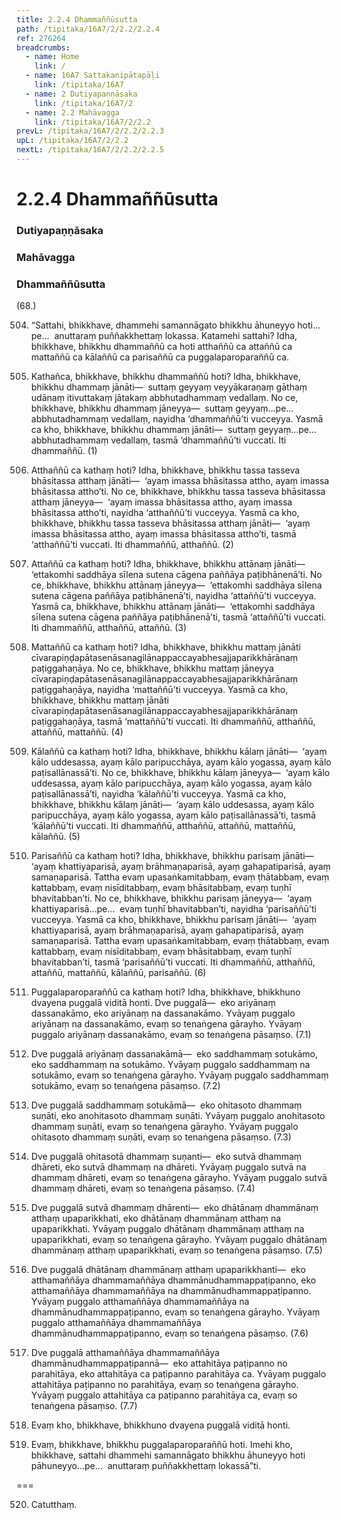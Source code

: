 ```yaml
---
title: 2.2.4 Dhammaññūsutta
path: /tipitaka/16A7/2/2.2/2.2.4
ref: 276264
breadcrumbs:
  - name: Home
    link: /
  - name: 16A7 Sattakanipātapāḷi
    link: /tipitaka/16A7
  - name: 2 Dutiyapaṇṇāsaka
    link: /tipitaka/16A7/2
  - name: 2.2 Mahāvagga
    link: /tipitaka/16A7/2/2.2
prevL: /tipitaka/16A7/2/2.2/2.2.3
upL: /tipitaka/16A7/2/2.2
nextL: /tipitaka/16A7/2/2.2/2.2.5
---
```


# 2.2.4 Dhammaññūsutta

### Dutiyapaṇṇāsaka

### Mahāvagga

### Dhammaññūsutta

(68.)

504. “Sattahi, bhikkhave, dhammehi samannāgato bhikkhu āhuneyyo hoti…pe…  anuttaraṃ puññakkhettaṃ lokassa. Katamehi sattahi? Idha, bhikkhave, bhikkhu dhammaññū ca hoti atthaññū ca attaññū ca mattaññū ca kālaññū ca parisaññū ca puggalaparoparaññū ca.

505. Kathañca, bhikkhave, bhikkhu dhammaññū hoti? Idha, bhikkhave, bhikkhu dhammaṃ jānāti—  suttaṃ geyyaṃ veyyākaraṇaṃ gāthaṃ udānaṃ itivuttakaṃ jātakaṃ abbhutadhammaṃ vedallaṃ. No ce, bhikkhave, bhikkhu dhammaṃ jāneyya—  suttaṃ geyyaṃ…pe…  abbhutadhammaṃ vedallaṃ, nayidha ‘dhammaññū’ti vucceyya. Yasmā ca kho, bhikkhave, bhikkhu dhammaṃ jānāti—  suttaṃ geyyaṃ…pe…  abbhutadhammaṃ vedallaṃ, tasmā ‘dhammaññū’ti vuccati. Iti dhammaññū. (1)

506. Atthaññū ca kathaṃ hoti? Idha, bhikkhave, bhikkhu tassa tasseva bhāsitassa atthaṃ jānāti—  ‘ayaṃ imassa bhāsitassa attho, ayaṃ imassa bhāsitassa attho’ti. No ce, bhikkhave, bhikkhu tassa tasseva bhāsitassa atthaṃ jāneyya—  ‘ayaṃ imassa bhāsitassa attho, ayaṃ imassa bhāsitassa attho’ti, nayidha ‘atthaññū’ti vucceyya. Yasmā ca kho, bhikkhave, bhikkhu tassa tasseva bhāsitassa atthaṃ jānāti—  ‘ayaṃ imassa bhāsitassa attho, ayaṃ imassa bhāsitassa attho’ti, tasmā ‘atthaññū’ti vuccati. Iti dhammaññū, atthaññū. (2)

507. Attaññū ca kathaṃ hoti? Idha, bhikkhave, bhikkhu attānaṃ jānāti—  ‘ettakomhi saddhāya sīlena sutena cāgena paññāya paṭibhānenā’ti. No ce, bhikkhave, bhikkhu attānaṃ jāneyya—  ‘ettakomhi saddhāya sīlena sutena cāgena paññāya paṭibhānenā’ti, nayidha ‘attaññū’ti vucceyya. Yasmā ca, bhikkhave, bhikkhu attānaṃ jānāti—  ‘ettakomhi saddhāya sīlena sutena cāgena paññāya paṭibhānenā’ti, tasmā ‘attaññū’ti vuccati. Iti dhammaññū, atthaññū, attaññū. (3)

508. Mattaññū ca kathaṃ hoti? Idha, bhikkhave, bhikkhu mattaṃ jānāti cīvarapiṇḍapātasenāsanagilānappaccayabhesajjaparikkhārānaṃ paṭiggahaṇāya. No ce, bhikkhave, bhikkhu mattaṃ jāneyya cīvarapiṇḍapātasenāsanagilānappaccayabhesajjaparikkhārānaṃ paṭiggahaṇāya, nayidha ‘mattaññū’ti vucceyya. Yasmā ca kho, bhikkhave, bhikkhu mattaṃ jānāti cīvarapiṇḍapātasenāsanagilānappaccayabhesajjaparikkhārānaṃ paṭiggahaṇāya, tasmā ‘mattaññū’ti vuccati. Iti dhammaññū, atthaññū, attaññū, mattaññū. (4)

509. Kālaññū ca kathaṃ hoti? Idha, bhikkhave, bhikkhu kālaṃ jānāti—  ‘ayaṃ kālo uddesassa, ayaṃ kālo paripucchāya, ayaṃ kālo yogassa, ayaṃ kālo paṭisallānassā’ti. No ce, bhikkhave, bhikkhu kālaṃ jāneyya—  ‘ayaṃ kālo uddesassa, ayaṃ kālo paripucchāya, ayaṃ kālo yogassa, ayaṃ kālo paṭisallānassā’ti, nayidha ‘kālaññū’ti vucceyya. Yasmā ca kho, bhikkhave, bhikkhu kālaṃ jānāti—  ‘ayaṃ kālo uddesassa, ayaṃ kālo paripucchāya, ayaṃ kālo yogassa, ayaṃ kālo paṭisallānassā’ti, tasmā ‘kālaññū’ti vuccati. Iti dhammaññū, atthaññū, attaññū, mattaññū, kālaññū. (5)

510. Parisaññū ca kathaṃ hoti? Idha, bhikkhave, bhikkhu parisaṃ jānāti—  ‘ayaṃ khattiyaparisā, ayaṃ brāhmaṇaparisā, ayaṃ gahapatiparisā, ayaṃ samaṇaparisā. Tattha evaṃ upasaṅkamitabbaṃ, evaṃ ṭhātabbaṃ, evaṃ kattabbaṃ, evaṃ nisīditabbaṃ, evaṃ bhāsitabbaṃ, evaṃ tuṇhī bhavitabban’ti. No ce, bhikkhave, bhikkhu parisaṃ jāneyya—  ‘ayaṃ khattiyaparisā…pe…  evaṃ tuṇhī bhavitabban’ti, nayidha ‘parisaññū’ti vucceyya. Yasmā ca kho, bhikkhave, bhikkhu parisaṃ jānāti—  ‘ayaṃ khattiyaparisā, ayaṃ brāhmaṇaparisā, ayaṃ gahapatiparisā, ayaṃ samaṇaparisā. Tattha evaṃ upasaṅkamitabbaṃ, evaṃ ṭhātabbaṃ, evaṃ kattabbaṃ, evaṃ nisīditabbaṃ, evaṃ bhāsitabbaṃ, evaṃ tuṇhī bhavitabban’ti, tasmā ‘parisaññū’ti vuccati. Iti dhammaññū, atthaññū, attaññū, mattaññū, kālaññū, parisaññū. (6)

511. Puggalaparoparaññū ca kathaṃ hoti? Idha, bhikkhave, bhikkhuno dvayena puggalā viditā honti. Dve puggalā—  eko ariyānaṃ dassanakāmo, eko ariyānaṃ na dassanakāmo. Yvāyaṃ puggalo ariyānaṃ na dassanakāmo, evaṃ so tenaṅgena gārayho. Yvāyaṃ puggalo ariyānaṃ dassanakāmo, evaṃ so tenaṅgena pāsaṃso. (7.1)

512. Dve puggalā ariyānaṃ dassanakāmā—  eko saddhammaṃ sotukāmo, eko saddhammaṃ na sotukāmo. Yvāyaṃ puggalo saddhammaṃ na sotukāmo, evaṃ so tenaṅgena gārayho. Yvāyaṃ puggalo saddhammaṃ sotukāmo, evaṃ so tenaṅgena pāsaṃso. (7.2)

513. Dve puggalā saddhammaṃ sotukāmā—  eko ohitasoto dhammaṃ suṇāti, eko anohitasoto dhammaṃ suṇāti. Yvāyaṃ puggalo anohitasoto dhammaṃ suṇāti, evaṃ so tenaṅgena gārayho. Yvāyaṃ puggalo ohitasoto dhammaṃ suṇāti, evaṃ so tenaṅgena pāsaṃso. (7.3)

514. Dve puggalā ohitasotā dhammaṃ suṇanti—  eko sutvā dhammaṃ dhāreti, eko sutvā dhammaṃ na dhāreti. Yvāyaṃ puggalo sutvā na dhammaṃ dhāreti, evaṃ so tenaṅgena gārayho. Yvāyaṃ puggalo sutvā dhammaṃ dhāreti, evaṃ so tenaṅgena pāsaṃso. (7.4)

515. Dve puggalā sutvā dhammaṃ dhārenti—  eko dhātānaṃ dhammānaṃ atthaṃ upaparikkhati, eko dhātānaṃ dhammānaṃ atthaṃ na upaparikkhati. Yvāyaṃ puggalo dhātānaṃ dhammānaṃ atthaṃ na upaparikkhati, evaṃ so tenaṅgena gārayho. Yvāyaṃ puggalo dhātānaṃ dhammānaṃ atthaṃ upaparikkhati, evaṃ so tenaṅgena pāsaṃso. (7.5)

516. Dve puggalā dhātānaṃ dhammānaṃ atthaṃ upaparikkhanti—  eko atthamaññāya dhammamaññāya dhammānudhammappaṭipanno, eko atthamaññāya dhammamaññāya na dhammānudhammappaṭipanno. Yvāyaṃ puggalo atthamaññāya dhammamaññāya na dhammānudhammappaṭipanno, evaṃ so tenaṅgena gārayho. Yvāyaṃ puggalo atthamaññāya dhammamaññāya dhammānudhammappaṭipanno, evaṃ so tenaṅgena pāsaṃso. (7.6)

517. Dve puggalā atthamaññāya dhammamaññāya dhammānudhammappaṭipannā—  eko attahitāya paṭipanno no parahitāya, eko attahitāya ca paṭipanno parahitāya ca. Yvāyaṃ puggalo attahitāya paṭipanno no parahitāya, evaṃ so tenaṅgena gārayho. Yvāyaṃ puggalo attahitāya ca paṭipanno parahitāya ca, evaṃ so tenaṅgena pāsaṃso. (7.7)

518. Evaṃ kho, bhikkhave, bhikkhuno dvayena puggalā viditā honti.

519. Evaṃ, bhikkhave, bhikkhu puggalaparoparaññū hoti. Imehi kho, bhikkhave, sattahi dhammehi samannāgato bhikkhu āhuneyyo hoti pāhuneyyo…pe…  anuttaraṃ puññakkhettaṃ lokassā”ti.

===

520. Catutthaṃ.




